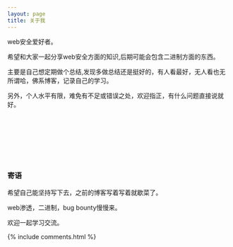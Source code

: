 ```yaml
---
layout: page
title: 关于我 
---
```


web安全爱好者。

<p>
希望和大家一起分享web安全方面的知识,后期可能会包含二进制方面的东西。
<p>
<p>
主要是自己想定期做个总结,发现多做总结还是挺好的，有人看最好，无人看也无所谓哈，佛系博客，记录自己的学习。
<p>
<p>
另外，个人水平有限，难免有不足或错误之处，欢迎指正，有什么问题直接说就好。
<p>



<p>
<br/>
<br/>
<br/>
<br/>
<br/>
<br/>
<h3> 寄语 </h3>  

<p>
希望自己能坚持写下去，之前的博客写着写着就歇菜了。	
<p> 
<p>
web渗透，二进制，bug bounty慢慢来。
<p> 
<p>

欢迎一起学习交流。	

<p> 

<p> 


{% include comments.html %}

